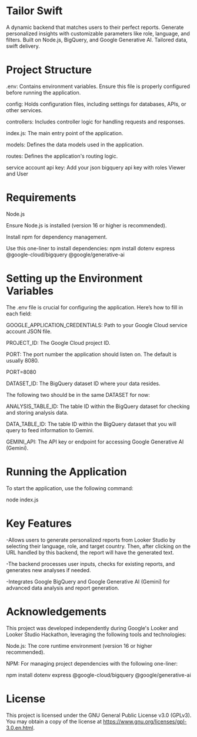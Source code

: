 # Tailor Swift
A dynamic backend that matches users to their perfect reports. Generate personalized insights with customizable parameters like role, language, and filters. Built on Node.js, BigQuery, and Google Generative AI. Tailored data, swift delivery.

# Project Structure

.env: Contains environment variables. Ensure this file is properly configured before running the application.

config: Holds configuration files, including settings for databases, APIs, or other services.

controllers: Includes controller logic for handling requests and responses.

index.js: The main entry point of the application.

models: Defines the data models used in the application.

routes: Defines the application's routing logic.

service account api key: Add your json bigquery api key with roles Viewer and User

 # Requirements

Node.js

Ensure Node.js is installed (version 16 or higher is recommended).

Install npm for dependency management.

Use this one-liner to install dependencies: npm install dotenv express  @google-cloud/bigquery @google/generative-ai

# Setting up the Environment Variables

The .env file is crucial for configuring the application. Here’s how to fill in each field:

GOOGLE_APPLICATION_CREDENTIALS: Path to your Google Cloud service account JSON file. 

PROJECT_ID: The Google Cloud project ID. 

PORT: The port number the application should listen on. The default is usually 8080.

PORT=8080

DATASET_ID: The BigQuery dataset ID where your data resides.


 The following two should be in the same DATASET for now:

ANALYSIS_TABLE_ID: The table ID within the BigQuery dataset for checking and storing analysis data.

DATA_TABLE_ID: The table ID within the BigQuery dataset that you will query to feed information to Gemini.

GEMINI_API: The API key or endpoint for accessing Google Generative AI (Gemini).



# Running the Application

To start the application, use the following command:

node index.js

# Key Features

  -Allows users to generate personalized reports from Looker Studio by selecting their language, role, and target country. Then, after clicking on the URL handled by this backend, the report will have the generated text.

  -The backend processes user inputs, checks for existing reports, and generates new analyses if needed.

  -Integrates Google BigQuery and Google Generative AI (Gemini) for advanced data analysis and report generation.

# Acknowledgements
This project was developed independently during Google's Looker and Looker Studio Hackathon, leveraging the following tools and technologies:

Node.js: The core runtime environment (version 16 or higher recommended).

NPM: For managing project dependencies with the following one-liner:

npm install dotenv express @google-cloud/bigquery @google/generative-ai

# License

This project is licensed under the GNU General Public License v3.0 (GPLv3). You may obtain a copy of the license at https://www.gnu.org/licenses/gpl-3.0.en.html.

